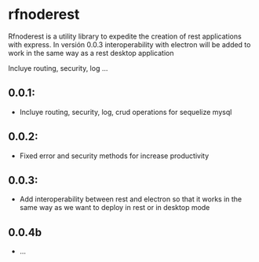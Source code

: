 # rfnoderest
Rfnoderest is a utility library to expedite the creation of rest applications with express. In versión 0.0.3 interoperability with electron will be added to work in the same way as a rest desktop application

Incluye routing, security, log ...

## 0.0.1: 
- Incluye routing, security, log, crud operations for sequelize mysql

## 0.0.2: 
- Fixed error and security methods for increase productivity

## 0.0.3: 
- Add interoperability between rest and electron so that it works in the same way as we want to deploy in rest or in desktop mode

## 0.0.4b 
- ...

